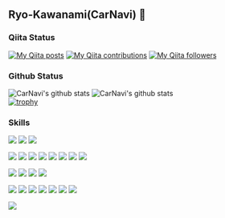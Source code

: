 ## Ryo-Kawanami(CarNavi) 🚗

### Qiita Status
[![My Qiita posts](https://qiita-badge.apiapi.app/s/mdo4nt6n/posts.svg)](http://qiita.com/mdo4nt6n)
[![My Qiita contributions](https://qiita-badge.apiapi.app/s/mdo4nt6n/contributions.svg)](http://qiita.com/mdo4nt6n)
[![My Qiita followers](https://qiita-badge.apiapi.app/s/mdo4nt6n/followers.svg)](http://qiita.com/mdo4nt6n)

### Github Status
![CarNavi's github stats](https://github-readme-stats.vercel.app/api?username=Ryo-Kawanami&show_icons=true&theme=shades-of-purple)
![CarNavi's github stats](https://github-readme-stats.vercel.app/api/top-langs/?username=Ryo-Kawanami&show_icons=true&theme=shades-of-purple&layout=compact&show_icons=true)  
[![trophy](https://github-profile-trophy.vercel.app/?username=Ryo-Kawanami)](https://github.com/Ryo-Kawanami/github-profile-trophy)

### Skills
<!--Git Series-->
<img src="https://img.shields.io/badge/-Git-F05032.svg?logo=git&style=plastic"> <img src="https://img.shields.io/badge/-Github-181717.svg?logo=github&style=plastic"> <img src="https://img.shields.io/badge/-Gitlab-E24329.svg?logo=gitlab&style=plastic">

<!--ProgrammingLanguage & ProgrammingTools & Library & DataFormat-->
<img src="https://img.shields.io/badge/Python-f9d64e.svg?logo=python&style=flat"> <img src="https://img.shields.io/badge/-Jupyter-F37626.svg?logo=jupyter&style=plastic"> <img src="https://img.shields.io/badge/TesorFlow-aa4c00.svg?logo=tensorflow&style=flat"> <img src="https://img.shields.io/badge/Keras-CC0000.svg?logo=keras&style=flat"> <img src="https://img.shields.io/badge/PyTorch-aa381e.svg?logo=pytorch&style=flat"> <img src="https://img.shields.io/badge/OpenCV-FF0000.svg?logo=opencv&style=flat"> <img src="https://img.shields.io/badge/-Java-007396.svg?logo=java&style=plastic"> <img src="https://img.shields.io/badge/Android-AAAAAA.svg?logo=android&style=flat">

<!--OS: Linux & Ubuntu & Vim-->
<img src="https://img.shields.io/badge/-Linux-FCC624.svg?logo=linux&style=plastic"> <img src="https://img.shields.io/badge/-Ubuntu-E95420.svg?logo=ubuntu&style=plastic"> <img src="https://img.shields.io/badge/-Vim-019733.svg?logo=vim&style=plastic"> <img src="https://img.shields.io/badge/-shell-AAAAAA.svg?logo=shell&style=flat"> 

<!--Tools-->
<img src="https://img.shields.io/badge/-Visual studio code-007ACC.svg?logo=visual%20studio%20code&style=plastic"> <img src="https://img.shields.io/badge/-Trello-0079BF.svg?logo=trello&style=plastic"> <img src="https://img.shields.io/badge/-Slack-4A154B.svg?logo=slack&style=plastic"> <img src="https://img.shields.io/badge/--092E20.svg?logo=IFTTT&style=plastic"> <img src="https://img.shields.io/badge/-RSS-FFA500.svg?logo=rss&style=plastic"> <img src="https://img.shields.io/badge/PowerPoint-B7472A.svg?logo=Microsoft%20PowerPoint&style=flat"> <img src="https://img.shields.io/badge/-Skype-00AFF0.svg?logo=skype&style=plastic"> 

<!--Cloud-->
<img src="https://img.shields.io/badge/Microsoft%20Azure-00a5ff.svg?logo=Microsoft%20Azure&style=flat">
